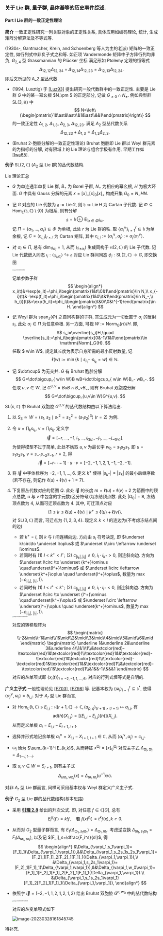 ### 关于 Lie 群, 量子群, 晶体基等的历史事件综述. 

#### Part I  Lie 群的一致正定性理论

**简介** 一致正定性研究一列关联对象的正定性关系, 具体应用如编码理论, 统计, 生成矩阵分解算法及不等式等. 

(1930s-, Gantmacher, Krein, and Schoenberg 等人为主的老派) 矩阵的一致正定性, 如行列式中非负子式之和等. 如正项 Vandermonde 矩阵中子方阵行列均非负, $G_{2,4}$​ 型 Grassmannian 的 Plücker 坐标 满足形如 Ptolemy 定理的恒等式
$$
\Delta_{12,12}\Delta_{12,34}+\Delta_{12,14}\Delta_{12,23}=\Delta_{12,13}\Delta_{12,24}.
$$
即后文所见的 A_2 型丛代数. 

* (1994, Lusztig) 于 [[Luz93]](https://link.springer.com/chapter/10.1007/978-1-4612-0261-5_20) 提出研究一般代数群中的一致正定性. 主要是 Lie 群 $G$ 中的某一幂幺根 $N_\pm $ 的正定部分, 记做 $G_{\geq0}\cap N_\pm$. 例如典型群 $\mathrm{SL}(3,\mathbb R)$ 中 
  $$
  N=\left\{\begin{pmatrix}1&\ast&\ast\\&1&\ast\\&&1\end{pmatrix}\right\}
  $$
  的一致正定性 $\Delta_{1,2}$, $\Delta_{1,3}$, $\Delta_{2,3}$, $\Delta_{12,23}$. 满足 $A_2$ 型丛代数关系 
  $$
  \Delta_{12,23}+\Delta_{1,3}=\Delta_{1,2}\Delta_{2,3}.
  $$

* (Bruhat 2-胞腔分解的一致正定性理论) Bruhat 胞腔即 Lie 群以 Weyl 群元素的为指标的分解, 对有限域上的 Lie 理论与组合学极有作用, 早期工作如 [[Iwa65]](http://www.numdam.org/item/PMIHES_1965__25__5_0.pdf). 

**例子** $\mathrm{SL}(2,\mathbb C)$ ($A_2$ 型 Lie 群)的丛代数结构.

Lie 理论汇总

* $G$ 为单连通半单复 Lie 群, $B_\pm$ 为 Borel 子群, $N_\pm$ 为相应的幂幺根, $H$ 为极大环面.  $G$ 中具有 Gauss 分解的元素 $x=[x]_-[x]_0[x]_+$ 构成开集 $G_0=N_-HN$. 

* 记 $G$ 对应的 Lie 代数为 $\mathfrak g:=\mathrm{Lie\,} G$, 则 $\mathfrak h:=\mathrm{Lie\,}H$ 为 Cartan 子代数. 记 $\Phi\subseteq \mathrm{Hom}_{\mathbb C}(\mathfrak h,\mathbb C)\setminus\{0\}$ 为根系, 则有分解
  $$
  \mathfrak g=\mathfrak h\oplus \bigoplus _{\alpha\in \Phi}\mathfrak g_\alpha.
  $$
  记 $\Pi=\{\alpha_1,\ldots, \alpha_r\}\subseteq \Phi$ 为单根, 此处 $r$ 为 Lie 群的秩. 取 $\{\alpha_i^\vee\}_{i=1}^r\subseteq \mathfrak h$ 为单余根, 记 $C=(c_{i,j})_{r\times r}$ 为 Cartan 矩阵, 其中 $c_{i,j}:=\left<\alpha_i^\vee,\alpha_j\right>:=\alpha_j(\alpha_i^\vee)$. 

* 对 $\alpha_i\in \Pi$, 总有 $\dim\mathfrak g_{\alpha_i}=1$, 从而 $\langle \mathfrak g_{\pm\alpha_i}\rangle$ 生成同构于 $\mathfrak{sl}(2,\mathbb C)$ 的 Lie 子代数. 记 Lie 代数嵌入同态 $\iota_i:\langle \mathfrak g_{\pm\alpha_i}\rangle\hookrightarrow \mathfrak g$ 对应 Lie 群间同态 $\phi_i:\mathrm{SL}(2,\mathbb C)\to G$, 即交换图

  <img src="C:\Users\czhan\AppData\Roaming\Typora\typora-user-images\image-20230326165734896.png" alt="image-20230326165734896" style="zoom: 20%;" />

  记单参数子群
  $$
  \begin{align*}
  x_i(t)&=\exp(e_it)=\phi_i\begin{pmatrix}1&t\\0&1\end{pmatrix}\in N,\\
  x_{- i}(t)&=\exp(f_it)=\phi_i\begin{pmatrix}1&0\\t&1\end{pmatrix}\in N_-,\\
  h_{i}(t)&=\exp(h_it)=\phi_i\begin{pmatrix}t&0\\0&t^{-1}\end{pmatrix}\in H.
  \end{align*}
  $$

* 记 Weyl 群为 $\mathrm{span}_{\mathbb Z}(\Phi)$ 之自同构群的子群, 其生成元为一切垂直于 $\alpha_i$ 的反射 $s_i$, 此处 $\alpha_i\in \Pi$ 为任意单根. 另一方面, 可视 $W:=\mathrm{Norm}_G(H)/H$. 即, 
  $$
  s_i=\overline{s_i}H,\quad \overline{s_i}:=\phi_i\begin{pmatrix}0&-1\\1&0\end{pmatrix}\in \mathrm{Norm}_G(H). 
  $$
  任取 $ w\in W$, 规定其长度为表示自身所需的最小反射数量, 记 
  $$
  \ell( w):=\min \{k\mid{s_{i_1}}\cdots {s_{i_k}}=w\}\in\mathbb N.
  $$

* 记 $\dot\cup$ 为无交并. $G$​ 有 Bruhat 胞腔分解
  $$
  G=\dot\bigcup_{ w\in W}B wB=\dot\bigcup_{ w\in W}B_- wB_-.
  $$
  任取 $u,v\in W$, 记 $G^{u,v}=BuB\cap B_-vB_-$, 则有 Bruhat 双胞腔分解
  $$
  G=\dot\bigcup_{u,v\in W}G^{u,v}.
  $$

$\mathrm{SL}(n,\mathbb C)$ 中 Bruhat 双胞腔 $G^{u,v}$ 的丛代数结构由以下算法给出. 

1. 以 $S_3\simeq W=\left<s_1,s_2\mid s_1^2=s_2^2=(s_1s_2)^3\right>$ ($r=2$) 为例. 

2. 令 $u=\prod_{k}s_{i_k}$, $v=\prod_ls_{j_l}$. 定义字
   $$
   \vec i=[-r,\ldots,-1, i_1,\ldots, i_{\ell(u)},-j_1,\ldots ,-j_{-\ell(v)}].
   $$
   为使得模型不过于简单, 此处不妨取 $u,v$ 为最长字 $w_0=s_1s_2s_1$. 即 $u=s_1s_2s_1$, $v=s_{-1}s_{-2}s_{-1}$, $r=2$, 得
   $$
   \vec i=[-r\cdots -1]\cdot u\cdot v=[-2,-1,1,2,1,-1,-2,-1].
   $$

3. 将 $\vec i$ 中字体标序为 $-2,-1,1,\ldots,6$. 定义 $k^+$ 使得 $|s_{k^+}|=|s_k|$ 的最小后继序数(若不存在, 则记作 $\ell(u)+\ell(v)+1=7$).  

4. 下复原丛代数对应的箭图 $Q$. 此处 $\vec i$ 的长度 $m=\ell(u)+\ell(v)+2$ 为箭图中的顶点总数, $u$ 与 $v$ 中包含的字元数(区分符号)为冻结顶点数. 此处 $|Q_0|=8$, 冻结顶点数为 $4$, 从而可迁顶点数为 $4$. 其中, 可迁顶点对应
   $$
   \{1\leq k\leq \ell(u)+\ell(v)\mid k^+\leq \ell(u)+\ell(v)\}.
   $$
   对 $\mathrm{SL}(3,\mathbb C)$ 而言, 可迁点为 $\{1,2,3,4\}$. 现定义 $k<l$ 的连边为(不考虑冻结点间的边)

   * 若 $k^+=l$, 则 $k$ 与 $l$ 间连横向边. 方向由 $s_l$ 符号决定, 即 $\underset k\circ\to \underset l\oplus$ 或 $\underset k\circ \leftarrow \underset l\ominus$.
   * 若同时有 (1) $l<k^+<l^+$; (2) $c_{|i_k|,|i_l|}\neq 0$, $i_l\cdot i_{k^+}>0$, 则连斜向边. 方向为 $\underset l\circ \to \underset {k^+}\ominus \quad\underset{l^+}\ominus$ 或 $\underset l\circ \leftarrow \underset{k^+}\oplus \quad \underset{l^+}\oplus$, 数量为 $\max(-c_{|i_k|,|i_l|},1)$.
   *  若同时有 (1) $l<l^+<k^+$; (2) $c_{|i_k|,|i_l|}\neq 0$, $i_l\cdot i_{l^+}<0$, 则连斜向边. 方向为 $\underset l\circ \to \underset {l^+}\ominus \quad\underset{k^+}\oplus$ 或 $\underset l\circ \leftarrow \underset{l^+}\oplus \quad \underset{k^+}\ominus$, 数量为 $\max(-c_{|i_k|,|i_l|},1)$.

   <img src="C:\Users\czhan\AppData\Roaming\Typora\typora-user-images\image-20230327215346501.png" alt="image-20230327215346501" style="zoom:25%;" />

   对应的转移矩阵为
   $$
   \begin{matrix}
   \\-2&\mid\\-1&\mid\\1&\mid\\2&\mid\\3&\mid\\4&\mid\\5&\mid\\6&\mid
   \end{matrix}
   \begin{matrix}
   \underline 1&\underline 2&\underline 3&\underline 4\\1&1\\1\\&\textcolor{red}-\textcolor{red}1&\textcolor{red}1\\\textcolor{red}1&&\textcolor{red}-\textcolor{red}1&\textcolor{red}1\\\textcolor{red}-\textcolor{red}1&\textcolor{red}1&&\textcolor{red}1\\&\textcolor{red}-\textcolor{red}1&\textcolor{red}1\\&1&&-1\\&&&1
   \end{matrix}
   $$
   对应的丛单项式即 $\{x_i(t)\}_{i=-2,-1,1,\ldots,6}$, 对应的行列式恒等式是自明的. 

**广义主子式** 一般性理论见 [[FZ03]](https://arxiv.org/pdf/math/0305434.pdf), [[FZ98]](https://arxiv.org/pdf/math/9802056.pdf) 等. 记基本权为 $\{\varpi_i\}_{i=1}^r\subseteq \mathfrak h^\ast$, 使得 $\langle \alpha_j^\vee,\varpi_i\rangle=\delta_{i,j}$. 对于 $A_r$ 型 Lie 群而言, 

* 对 $\mathrm{Hom}_{\mathbb C}(\mathfrak h,\mathbb C)\ni E_{i,j}:\mathfrak{sl}(r+1,\mathbb C)\to \mathbb C, (a_{p,q})_{(r+1)\times (r+1)}\mapsto a_{i,j}$, 有
  $$
  \mathrm{ad}(h)(X_{i,j})=[(E_{i,i}-E_{j,j})(h)](X_{i,j}).
  $$
  从而定义单根 $\alpha_i=E_{i,i}-E_{i+1,i+1}$. 

* 选择并形式地记余单根 $\alpha_i^\vee=X_{i,i}-X_{i+1,i+1}\in \mathbb C$, 从而 $\langle\alpha_i^\vee,\alpha_j\rangle =c_{i,j}$. 

* $\varpi_i$ 恰为 $\sum_{k=1}^i E_{k,k}$, 从而特征 $x^{\varpi_i}=[x]_0^{\varpi_i}$ 对应主子式 $\Delta_{\varpi_i,\varpi_i}=\Delta_{1\cdots i,1\cdots i}$.

* 取 $u,v\in W\simeq S_{r+1}$​, 则有主子式
  $$
  \Delta_{u\varpi_i,v\varpi_i}(x)=\Delta_{\varpi_i,\varpi_i}(u^{-1}xv).
  $$

对非 $A_r$ 型 Lie 群而言, 同样可采用基本权与 Weyl 群定义广义主子式. 

**例子** $G_2$ 型 Lie 群的丛代数结构(基本思路)

* 采用 [**引理 2.8**](https://arxiv.org/pdf/math/9802056.pdf) 给出的升次公式. 即, 对任意 $f\in \mathbb C[G]$, 总有
  $$
  E_i^k(f')=k!f,\quad \text{若 }f(x t^{h_i})=t^kf(x), k\geq 0.
  $$

* 从而对 $G_2$ 型量子群而言, 有 $E_1(\Delta_{\varpi_1,s_1\varpi_1})=\Delta_{\varpi_1,\varpi_1}$. 考虑逆变换 $\Delta_{\varpi_1,s_1\varpi_1}=F_i(\Delta_{\varpi_1,\varpi_1})$, 以及记 $[F_i]_s=\dfrac{F_i^s}{s!}$, 得
  $$
  \begin{align*}
  &\Delta_{\varpi_1,s_1\varpi_1}=[F_1]_1(\Delta_{\varpi_1,\varpi_1}),&&\Delta_{\varpi_1,s_2s_1s_2s_1\varpi_1}=[F_2]_1[F_1]_2[F_2]_1[F_1]_1(\Delta_{\varpi_1,\varpi_1}),\\ 
  &\Delta_{\varpi_1,s_2s_1\varpi_1}=[F_2]_1[F_1]_1(\Delta_{\varpi_1,\varpi_1}),&&\Delta_{\varpi_1,w_0\varpi_1}=[F_1]_1[F_2]_1[F_1]_2[F_2]_1[F_1]_1(\Delta_{\varpi_1,\varpi_1}).\\ 
  &\Delta_{\varpi_1,s_1s_2s_1\varpi_1}[F_1]_2[F_2]_1[F_1]_1(\Delta_{\varpi_1,\varpi_1}),
  \end{align*}
  $$

* 依照字 $\vec i=(-2,-1,1,2,1,2,1,2)$ 给出 Bruhat 双胞腔 $G^{e,w_0}$ 中的丛代数结构

  <img src="C:\Users\czhan\AppData\Roaming\Typora\typora-user-images\image-20230328161028406.png" alt="image-20230328161028406" style="zoom:25%;" />

  对应的丛变单项式如下

  ![image-20230328161845745](C:\Users\czhan\AppData\Roaming\Typora\typora-user-images\image-20230328161845745.png)



待补充. 